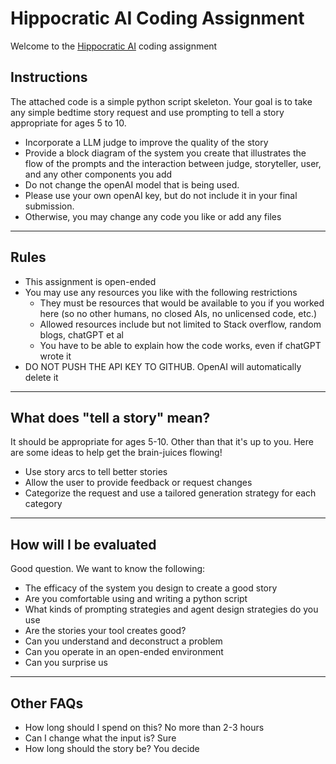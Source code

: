 # Hippocratic AI Coding Assignment

Welcome to the [Hippocratic AI](https://www.hippocraticai.com) coding assignment

## Instructions
The attached code is a simple python script skeleton. Your goal is to take any simple bedtime story request and use prompting to tell a story appropriate for ages 5 to 10.
- Incorporate a LLM judge to improve the quality of the story
- Provide a block diagram of the system you create that illustrates the flow of the prompts and the interaction between judge, storyteller, user, and any other components you add
- Do not change the openAI model that is being used. 
- Please use your own openAI key, but do not include it in your final submission.
- Otherwise, you may change any code you like or add any files

---

## Rules
- This assignment is open-ended
- You may use any resources you like with the following restrictions
   - They must be resources that would be available to you if you worked here (so no other humans, no closed AIs, no unlicensed code, etc.)
   - Allowed resources include but not limited to Stack overflow, random blogs, chatGPT et al
   - You have to be able to explain how the code works, even if chatGPT wrote it
- DO NOT PUSH THE API KEY TO GITHUB. OpenAI will automatically delete it

---

## What does "tell a story" mean?
It should be appropriate for ages 5-10. Other than that it's up to you. Here are some ideas to help get the brain-juices flowing!
- Use story arcs to tell better stories
- Allow the user to provide feedback or request changes
- Categorize the request and use a tailored generation strategy for each category

---

## How will I be evaluated
Good question. We want to know the following:
- The efficacy of the system you design to create a good story
- Are you comfortable using and writing a python script
- What kinds of prompting strategies and agent design strategies do you use
- Are the stories your tool creates good?
- Can you understand and deconstruct a problem
- Can you operate in an open-ended environment
- Can you surprise us

---

## Other FAQs
- How long should I spend on this? 
No more than 2-3 hours
- Can I change what the input is? 
Sure
- How long should the story be?
You decide